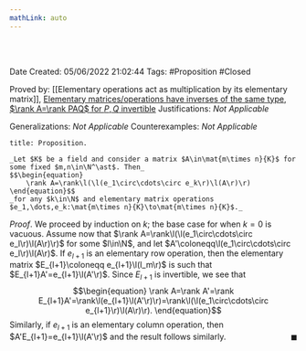 ```yaml
---
mathLink: auto
---
```


<br />
<br />

Date Created: 05/06/2022 21:02:44
Tags: #Proposition #Closed

Proved by: [[Elementary operations act as multiplication by its elementary matrix]], [Elementary matrices/operations have inverses of the same type](Elementary%20matrices%20slash%20operations%20have%20inverses%20of%20the%20same%20type.md), [$\rank A=\rank PAQ$ for $P,Q$ invertible](Rank%20is%20preserved%20under%20multiplication%20by%20invertible%20matrices.md)
Justifications: _Not Applicable_

Generalizations: _Not Applicable_
Counterexamples: _Not Applicable_

``` ad-Proposition
title: Proposition.

_Let $K$ be a field and consider a matrix $A\in\mat{m\times n}{K}$ for some fixed $m,n\in\N^\ast$. Then_
$$\begin{equation}
    \rank A=\rank\l(\l(e_1\circ\cdots\circ e_k\r)\l(A\r)\r)
\end{equation}$$
_for any $k\in\N$ and elementary matrix operations $e_1,\dots,e_k:\mat{m\times n}{K}\to\mat{m\times n}{K}$._

```

_Proof_. We proceed by induction on $k$; the base case for when $k=0$ is vacuous. Assume now that $\rank A=\rank\l(\l(e_1\circ\cdots\circ e_l\r)\l(A\r)\r)$ for some $l\in\N$, and let $A'\coloneqq\l(e_1\circ\cdots\circ e_l\r)\l(A\r)$. If $e_{l+1}$ is an elementary row operation, then the elementary matrix $E_{l+1}\coloneqq e_{l+1}\l(I_m\r)$ is such that $E_{l+1}A'=e_{l+1}\l(A'\r)$. Since $E_{l+1}$ is invertible, we see that
$$\begin{equation}
    \rank A=\rank A'=\rank E_{l+1}A'=\rank\l(e_{l+1}\l(A'\r)\r)=\rank\l(\l(e_1\circ\cdots\circ e_{l+1}\r)\l(A\r)\r).
\end{equation}$$
Similarly, if $e_{l+1}$ is an elementary column operation, then $A'E_{l+1}=e_{l+1}\l(A'\r)$ and the result follows similarly.<span style="float:right;">$\blacksquare$</span>
